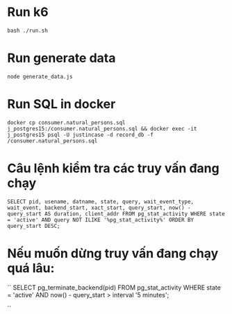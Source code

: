 # Run k6
` bash ./run.sh `

# Run generate data
`` node generate_data.js ``

# Run SQL in docker
` docker cp consumer.natural_persons.sql j_postgres15:/consumer.natural_persons.sql && docker exec -it j_postgres15 psql -U justincase -d record_db -f /consumer.natural_persons.sql `

#  Câu lệnh kiểm tra các truy vấn đang chạy
`` SELECT pid,
       usename,
       datname,
       state,
       query,
       wait_event_type,
       wait_event,
       backend_start,
       xact_start,
       query_start,
       now() - query_start AS duration,
       client_addr
FROM pg_stat_activity
WHERE state = 'active'
  AND query NOT ILIKE '%pg_stat_activity%'
ORDER BY query_start DESC; ``

# Nếu muốn dừng truy vấn đang chạy quá lâu:
``
SELECT pg_terminate_backend(pid)
FROM pg_stat_activity
WHERE state = 'active'
  AND now() - query_start > interval '5 minutes';

``